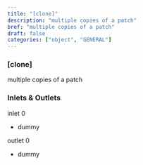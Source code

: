 ```yaml
---
title: "[clone]"
description: "multiple copies of a patch"
bref: "multiple copies of a patch"
draft: false
categories: ["object", "GENERAL"]
---
```


### [clone]

multiple copies of a patch

### Inlets & Outlets

inlet 0

 - dummy

outlet 0

 - dummy
 
